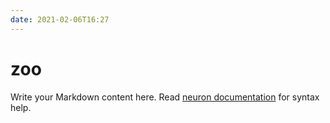 ```yaml
---
date: 2021-02-06T16:27
---
```


# zoo

Write your Markdown content here. Read [neuron documentation](https://neuron.zettel.page/2011404.html) for syntax help.

